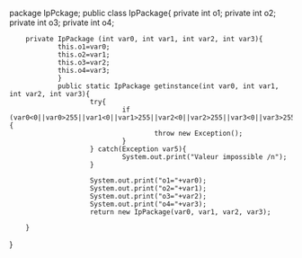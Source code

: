 








package IpPckage;
public class IpPackage{
        private int o1;
        private int o2;
        private int o3;
        private int o4;

        private IpPackage (int var0, int var1, int var2, int var3){
                this.o1=var0;
                this.o2=var1;
                this.o3=var2;
                this.o4=var3;
                }
                public static IpPackage getinstance(int var0, int var1, int var2, int var3){
                        try{
                                if (var0<0||var0>255||var1<0||var1>255||var2<0||var2>255||var3<0||var3>255){
                                        throw new Exception();
                                }
                        } catch(Exception var5){
                                System.out.print("Valeur impossible /n");
                        }

                        System.out.print("o1="+var0);
                        System.out.print("o2="+var1);
                        System.out.print("o3="+var2);
                        System.out.print("o4="+var3);
                        return new IpPackage(var0, var1, var2, var3);

        }
}
